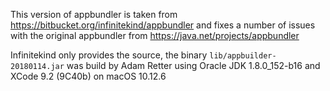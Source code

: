 This version of appbundler is taken from
https://bitbucket.org/infinitekind/appbundler
and fixes a number of issues with the original appbundler from
https://java.net/projects/appbundler

Infinitekind only provides the source, the binary `lib/appbuilder-20180114.jar`
was build by Adam Retter using Oracle JDK 1.8.0_152-b16 and XCode 9.2 (9C40b) on macOS 10.12.6
